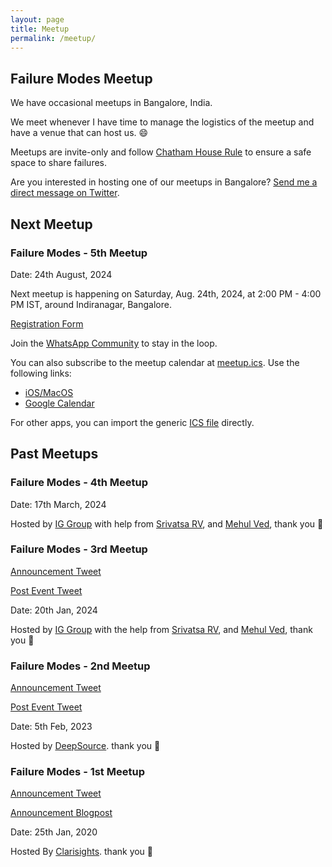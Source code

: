 ```yaml
---
layout: page
title: Meetup
permalink: /meetup/
---
```


## Failure Modes Meetup

We have occasional meetups in Bangalore, India.

We meet whenever I have time to manage the logistics of the meetup and have a venue that can host us. :smile:

Meetups are invite-only and follow [Chatham House Rule](https://en.wikipedia.org/wiki/Chatham_House_Rule) to ensure a safe space to share failures.

Are you interested in hosting one of our meetups in Bangalore? [Send me a direct message on Twitter](https://twitter.com/electron0zero).

## Next Meetup

### Failure Modes - 5th Meetup

Date: 24th August, 2024

Next meetup is happening on Saturday, Aug. 24th, 2024, at 2:00 PM - 4:00 PM IST, around Indiranagar, Bangalore.

[Registration Form](https://docs.google.com/forms/d/e/1FAIpQLSdy9KpO7lQr0kW6hMAYg544PfuUmi7qshhOPWws319bTsglrw/viewform?usp=sf_link)

Join the [WhatsApp Community](https://chat.whatsapp.com/IQOeAnHctWu2FSbgZ0Brro) to stay in the loop.

You can also subscribe to the meetup calendar at [meetup.ics](/meetup.ics). Use the following links:

- [iOS/MacOS](webcal://failuremodes.dev/meetup.ics)
- [Google Calendar](https://calendar.google.com/calendar/u/0?cid=webcal%3A%2F%2Ffailuremodes.dev%2Fmeetup.ics)

For other apps, you can import the generic [ICS file](https://failuremodes.dev/meetup.ics) directly.


## Past Meetups

### Failure Modes - 4th Meetup

Date: 17th March, 2024

Hosted by [IG Group](https://www.ig.com) with help from [Srivatsa RV](https://twitter.com/rv_srivatsa), and [Mehul Ved](https://twitter.com/mehulved), thank you :bow:

### Failure Modes - 3rd Meetup

[Announcement Tweet](https://twitter.com/electron0zero/status/1746149250201715007)

[Post Event Tweet](https://twitter.com/electron0zero/status/1748708768316051680)

Date: 20th Jan, 2024

Hosted by [IG Group](https://www.ig.com) with the help from [Srivatsa RV](https://twitter.com/rv_srivatsa), and [Mehul Ved](https://twitter.com/mehulved), thank you :bow:

### Failure Modes - 2nd Meetup

[Announcement Tweet](https://twitter.com/electron0zero/status/1620043535868366848?s=20)

[Post Event Tweet](https://twitter.com/electron0zero/status/1622261243368337408?s=20)

Date: 5th Feb, 2023

Hosted by [DeepSource](https://deepsource.com/). thank you :bow:

### Failure Modes - 1st Meetup

[Announcement Tweet](https://twitter.com/electron0zero/status/1220285002329382912)

[Announcement Blogpost](https://web.archive.org/web/20201027065646/https://blog.clarisights.com/failure-modes-meetup/)

Date: 25th Jan, 2020

Hosted By [Clarisights](https://clarisights.com/). thank you :bow:

